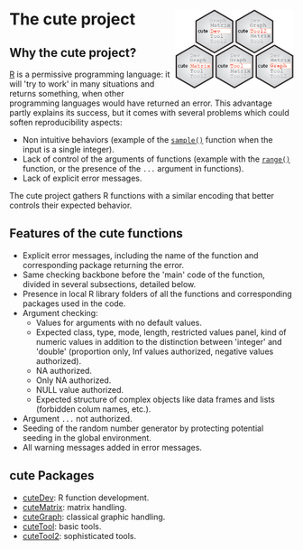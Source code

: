 

# The cute project <a href=""><img src=".images/logo.png" align="right" height="140" /></a>

## Why the cute project?

[R](https://www.r-project.org) is a permissive programming language: it will 'try to work' in many situations and returns something, when other programming languages would have returned an error. This advantage partly explains its success, but it comes with several problems which could soften reproducibility aspects:
- Non intuitive behaviors (example of the [`sample()`](http://127.0.0.1:25073/library/base/html/sample.html) function when the input is a single integer).
- Lack of control of the arguments of functions (example with the [`range()`](https://bugs.r-project.org/show_bug.cgi?id=17654) function, or the presence of the `...` argument in functions).
- Lack of explicit error messages.

The cute project gathers R functions with a similar encoding that better controls their expected behavior.


## Features of the cute functions

- Explicit error messages, including the name of the function and corresponding package returning the error.
- Same checking backbone before the 'main' code of the function, divided in several subsections, detailed below.
- Presence in local R library folders of all the functions and corresponding packages used in the code.
- Argument checking: 
    - Values for arguments with no default values.
    - Expected class, type, mode, length, restricted values panel, kind of numeric values in addition to the distinction between 'integer' and 'double' (proportion only, Inf values authorized, negative values authorized).
    - NA authorized.
    - Only NA authorized.
    - NULL value authorized.
    - Expected structure of complex objects like data frames and lists (forbidden colum names, etc.).
- Argument `...` not authorized.
- Seeding of the random number generator by protecting potential seeding in the global environment.
- All warning messages added in error messages.


## cute Packages

- [cuteDev](https://github.com/yushiHn/cuteDev): R function development.
- [cuteMatrix](https://github.com/yushiHn/cuteMatrix): matrix handling.
- [cuteGraph](https://github.com/yushiHn/cuteGraph): classical graphic handling.
- [cuteTool](https://github.com/yushiHn/cuteTool): basic tools.
- [cuteTool2](https://github.com/yushiHn/cuteTool2): sophisticated tools.
